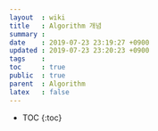 ```yaml
---
layout  : wiki
title   : Algorithm 개념
summary : 
date    : 2019-07-23 23:19:27 +0900
updated : 2019-07-23 23:20:23 +0900
tags    : 
toc     : true
public  : true
parent  : Algorithm
latex   : false
---
```

* TOC
{:toc}

# 
